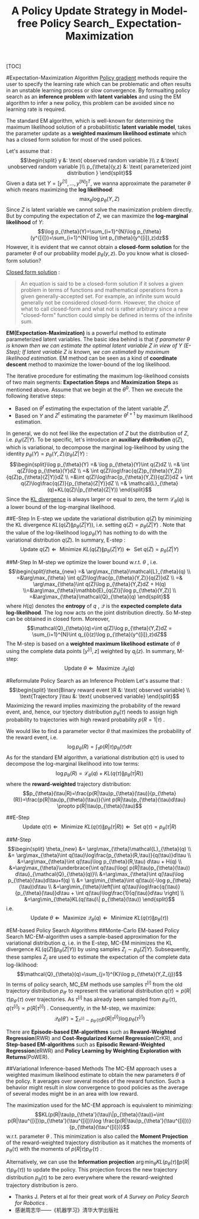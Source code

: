﻿---
layout: post
title: "A Policy Update Strategy in Model-free Policy Search_ Expectation-Maximization"       # Title of the post
description: A Policy Update Strategy in Model-free Policy Search_ Expectation-Maximization       # Description of the post, used for Facebook Opengraph & Twitter
headline: Policy Update Strategy in EM Style      # Will appear in bold letters on top of the post
modified: 2019-8-2                 # Date
category: Reinforcement Learning
tags: [EM]
image: fox.jpg
comments: true
mathjax: Katex
---


[TOC]

#Expectation-Maximization Algorithm
[Policy gradient](http://blog.csdn.net/philthinker/article/details/77452891) methods require the user to specify the learning rate which can be problematic and often results in an unstable learning process or slow convergence. By formualting policy search as an **inference problem** with **latent variables** and using the EM algorithm to infer a new policy, this problem can be avoided since no learning rate is required.

The standard EM algorithm, which is well-known for determining the maximum likelihood solution of a probabilitistic **latent variable model**, takes the parameter update as a **weighted maximum likelihood estimate** which has a closed form solution for most of the used polices. 

Let's assume that :
$$\begin{split} y &: \text{ observed random variable }\\ z &:\text{ unobserved random variable }\\ p_{\theta}(y,z) &: \text{ parameterized joint distribution } \end{split}$$ Given a data set $Y=[y^{[1]},\dots,y^{[N]}]^{T}$, we wanna approximate the parameter $\theta$ which means maximizing the **log likelihood**:
$$\max_{\theta}\log p_{\theta}(Y,Z)$$ Since  $Z$ is latent variable we cannot solve the maximization problem directly. But by computing the expectation of $Z$, we can maximize the  **log-marginal likelihood** of $Y$:
$$\log p_{\theta}(Y)=\sum_{i=1}^{N}\log p_{\theta}(y^{[i]})=\sum_{i=1}^{N}\log \int p_{\theta}(y^{[i]},z)dz$$ However, it is evident that we cannot obtain a **closed-form solution** for the parameter $\theta$ of our probability model $p_{\theta}(y,z)$. Do you know what is closed-form solution? 

[Closed form solution](http://mathworld.wolfram.com/Closed-FormSolution.html) :
> An equation is said to be a closed-form solution if it solves a given problem in terms of functions and mathematical operations from a given generally-accepted set. For example, an infinite sum would generally not be considered closed-form. However, the choice of what to call closed-form and what not is rather arbitrary since a new "closed-form" function could simply be defined in terms of the infinite sum.

**EM(Expectation-Maximization)** is a powerful method to estimate parameterized latent variables. The basic idea behind is that *if parameter $\theta$ is known then we can estimate the optimal latent variable $Z$ in view of $Y$ (E-Step); If latent variable $Z$ is known, we can estimate$\theta$ by maximum likelihood estimation.* EM method can be seen as a kind of **coordinate descent** method to maximize the lower-bound of the log likelihood.



The iterative procedure for estimating the maximum log-likelihood consists of two main segments: **Expectation Steps** and **Maximization Steps** as mentioned above. Assume that we begin at the $\theta^{0}$. Then we execute the following iterative steps:

 - Based on $\theta^{t}$ estimating the expectation of the latent variable $Z^{t}$.
 - Based on $Y$ and $Z^{t}$ estimating the parameter $\theta^{t+1}$ by maximum likelihood estimation.

In general, we do not feel like the expectation of $Z$ but the distribution of $Z$, i.e. $p_{\theta^{t}}(Z | Y)$. To be specific, let's introduce an **auxiliary distribution** $q(Z)$, which is variational, to decompose the marginal log-likelihood by using the identity $p_{\theta}(Y)=p_{\theta}(Y,Z)/p_{\theta}(Z|Y)$ :
$$\begin{split}\log p_{\theta}(Y) =& \log p_{\theta}(Y)\int q(Z)dZ \\ =& \int q(Z)\log p_{\theta}(Y)dZ \\ =& \int q(Z)\log\frac{q(Z)p_{\theta}(Y,Z)}{q(Z)p_{\theta}(Z|Y)}dZ \\ =&\int q(Z)\log\frac{p_{\theta}(Y,Z)}{q(Z)}dZ + \int q(Z)\log\frac{q(Z)}{p_{\theta}(Z|Y)}dZ \\ =& \mathcal{L}_{\theta}(q)+KL(q(Z)\|p_{\theta}(Z|Y)) \end{split}$$ Since the [KL divergence](http://blog.csdn.net/philthinker/article/details/70172905) is always larger or equal to zero, the term $\mathcal{L}_{\theta}(q)$ is a lower bound of the log-marginal likelihood. 

##E-Step
In E-step we update the variational distribution $q(Z)$ by minimizing the KL divergence $KL(q(Z)\|p_{\theta}(Z|Y))$, i.e. setting $q(Z)=p_{\theta}(Z|Y)$ . Note that the value of the log-likelihood $\log p_{\theta}(Y)$ has nothing to do with the variational distribution $q(Z)$. In summary, E-step :
$$\text{Update } q(Z) \Leftarrow \text{ Minimize } KL(q(Z)\|p_{\theta}(Z|Y)) \Leftarrow \text{ Set } q(Z)=p_{\theta}(Z|Y)$$

##M-Step
In M-step we optimize the lower bound w.r.t. $\theta$ , i.e. 
$$\begin{split}\theta_{new} =& \arg\max_{\theta}\mathcal{L}_{\theta}(q) \\ =&\arg\max_{\theta} \int q(Z)\log\frac{p_{\theta}(Y,Z)}{q(Z)}dZ \\ =& \arg\max_{\theta}\int q(Z)\log p_{\theta}(Y,Z)dZ + H(q) \\=&\arg\max_{\theta}\mathbb{E}_{q(Z)}[\log p_{\theta}(Y,Z)] \\ =&\arg\max_{\theta}\mathcal{Q}_{\theta}(q) \end{split}$$ where $H(q)$ denotes the **entropy** of $q$ , $\mathcal{Q}$ is the **expected complete data log-likelihood**. The log now acts on the joint distribution directly. So M-step can be obtained in closed form. Moreover, 
$$\mathcal{Q}_{\theta}(q)=\int q(Z)\log p_{\theta}(Y,Z)dZ = \sum_{i=1}^{N}\int q_{i}(z)\log p_{\theta}(y^{[i]},z)dZ$$ The M-step is based on a **weighted maximum likelihood estimate** of $\theta$ using the complete data points $[y^{[i]},z]$ weighted by $q_{i}(z)$. In summary, M-step:
$$\text{Update } \theta \Leftarrow \text{ Maximize }\mathcal{Q}_{\theta}(q) $$

#Reformulate Policy Search as an Inference Problem
Let's assume that :
$$\begin{split} \text{Binary reward event }R &: \text{ observed variable} \\ \text{Trajectory }\tau &: \text{ unobserved variable} \end{split}$$ Maximizing the reward implies maximizing the probability of the reward event, and, hence, our trjectory distribution $p_{\theta}(\tau)$ needs to assign high probability to trajectories with high reward probability $p(R=1|\tau)$ . 

We would like to find a parameter vector $\theta$ that maximizes the probability of the reward event, i.e. 
$$\log p_{\theta}(R)=\int_{\tau}p(R|\tau)p_{\theta}(\tau)d\tau$$ As for the standard EM algorithm, a variational distribution $q(\tau)$ is used to decompose the log-marginal likelihood into tow terms:
$$\log p_{\theta}(R)=\mathcal{L}_{\theta}(q)+KL(q(\tau)\|p_{\theta}(\tau|R))$$ where the **reward-weighted** trajectory distribution: 
$$p_{\theta}(\tau|R)=\frac{p(R|\tau)p_{\theta}(\tau)}{p_{\theta}(R)}=\frac{p(R|\tau)p_{\theta}(\tau)}{\int p(R|\tau)p_{\theta}(\tau)d\tau} \propto p(R|\tau)p_{\theta}(\tau)$$ 

##E-Step
$$\text{Update }q(\tau) \Leftarrow \text{ Minimize }KL(q(\tau)\|p_{\theta}(\tau|R)) \Leftarrow \text{ Set }q(\tau)=p_{\theta}(\tau|R) $$

##M-Step
$$\begin{split} \theta_{new} &= \arg\max_{\theta}\mathcal{L}_{\theta}(q) \\ &= \arg\max_{\theta}\int q(\tau)\log\frac{p_{\theta}(R,\tau)}{q(\tau)}d\tau \\ &=\arg\max_{\theta}\int q(\tau)\log p_{\theta}(R,\tau) d\tau + H(q) \\ &=\arg\max_{\theta}\underbrace{\int q(\tau)\log( p(R|\tau)p_{\theta}(\tau)) d\tau}_{\mathcal{Q}_{\theta}(q)}\\ &=\arg\max_{\theta}\int q(\tau)\log p_{\theta}(\tau)d\tau+f(q) \\ &= \arg\min_{\theta}\int q(\tau)(-\log p_{\theta}(\tau))d\tau \\ &=\arg\min_{\theta}\left[\int q(\tau)\log\frac{q(\tau)}{p_{\theta}(\tau)}d\tau +  \int q(\tau)\log\frac{1}{q(\tau)}d\tau \right] \\ &=\arg\min_{\theta}KL(q(\tau)\| p_{\theta}(\tau)) \end{split}$$ i.e. 
$$\text{Update } \theta \Leftarrow \text{ Maximize }\mathcal{Q}_{\theta}(q) \Leftarrow \text{ Minimize }KL(q(\tau)\|p_{\theta}(\tau)) $$

#EM-based Policy Search Algorithms
##Monte-Carlo EM-based Policy Search
MC-EM-algorithm uses a sample-based approximation for the variational distribution $q$, i.e. in the E-step, MC-EM minimizes the KL divergence $KL(q(Z)\|p_{\theta}(Z|Y))$ by using samples $Z_{j}\sim p_{\theta}(Z|Y)$. Subsequently, these samples $Z_{j}$ are used to estimate the expectation of the complete data log-liklihood:
$$\mathcal{Q}_{\theta}(q)=\sum_{j=1}^{K}\log p_{\theta}(Y,Z_{j})$$ In terms of policy search, MC_EM methods use samples $\tau^{[i]}$ from the old trajectory distribution $p_{\theta'}$ to represent the variational distribution $q(\tau)\propto p(R|\tau)p_{\theta'}(\tau)$ over trajectories. As $\tau^{[i]}$ has already been sampled from $p_{\theta'}(\tau)$, $q(\tau^{[i]})\propto p(R|\tau^{[i]})$ . Consequently, in the M-step, we maximize:
$$\mathcal{Q}_{\theta}(\theta')=\sum_{\tau^{[i]}\sim p_{\theta'}(\tau)}p(R|\tau^{[i]})\log p_{\theta}(\tau^{[i]})$$

There are **Episode-based EM-algorithms** such as **Reward-Weighted Regression**(RWR) and **Cost-Regularized Kernel Regression**(CrKR), and **Step-based EM-algorithms** such as **Episodic Reward-Weighted Regression**(eRWR) and **Policy Learning by Weighting Exploration with Returns**(PoWER). 

##Variational Inference-based Methods
The MC-EM approach uses a weighted maximum likelihood estimate to obtain the new parameters $\theta$ of the policy. It averages over several modes of the reward function. Such a behavior might result in slow convergence to good policies as the average of several modes might be in an area with low reward. 

The maximization used for the MC-EM approach is equivalent to minimizing: 
$$KL(p(R|\tau)p_{\theta'}(\tau)\|p_{\theta}(\tau))=\int p(R|\tau^{[i]})p_{\theta'}(\tau^{[i]})\log \frac{p(R|\tau)p_{\theta'}(\tau^{[i]})}{p_{\theta}(\tau^{[i]})}$$ w.r.t. parameter $\theta$ . This minimization is also called the **Moment Projection** of the reward-weighted trajectory distribution as it matches the moments of $p_{\theta}(\tau)$ with the moments of $p(R|\tau)p_{\theta'}(\tau)$ . 

Alternatively, we can use the **Information projection** $\arg\min_{\theta}KL(p_{\theta}(\tau)\| p(R|\tau)p_{\theta'}(\tau))$ to update the policy. This projection forces the new trajectory distribution $p_{\theta}(\tau)$ to be zero everywhere where the reward-weighted trajectory distribution is zero. 

 - Thanks J. Peters et al for their great work of *A Survey on Policy Search for Robotics* . 
 - 感谢周志华——《机器学习》清华大学出版社